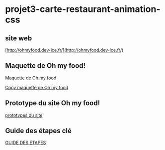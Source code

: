 # projet3-carte-restaurant-animation-css

## site web

[http://ohmyfood.dev-ice.fr/](http://ohmyfood.dev-ice.fr/)

## Maquette de Oh my food!

[Maquette de Oh my food](<https://www.figma.com/file/t4449fzDnwGYmzuwQdu87V/Maquettes-Ohmyfood-(mobile-et-desktop)?type=design&node-id=0-1&mode=design&t=Op56mq0AIazWFEeW-0>)

[Copy maquette de Oh my food](<https://www.figma.com/file/WCOU36G0kHIsvRh7vp8Nv2/Maquettes-Ohmyfood-(mobile-et-desktop)-(Copy)?type=design&mode=design>)

## Prototype du site Oh my food!

[prototypes du site](<https://www.figma.com/proto/t4449fzDnwGYmzuwQdu87V/Maquettes-Ohmyfood-(mobile-et-desktop)?node-id=25368-591&scaling=scale-down&page-id=0%3A1&starting-point-node-id=25368%3A591&show-proto-sidebar=1>)

## Guide des étapes clé

[GUIDE DES ETAPES](https://course.oc-static.com/projects/D%C3%A9veloppeur+Web/IW_P4+Animations+CSS+Ohmyfood/Guide+d%E2%80%99e%CC%81tapes+cle%CC%81s+%E2%80%93+Ame%CC%81liorez+l'interface+d'un+site+mobile+avec+des+animations+CSS.pdf)
